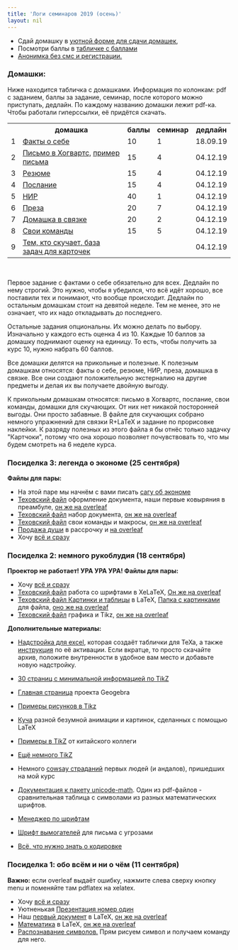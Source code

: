 ```yaml
---
title: 'Логи семинаров 2019 (осень)'
layout: nil
---
```


* Сдай домашку в [уютной форме для сдачи домашек](https://docs.google.com/forms/d/e/1FAIpQLSe11kxKVfv07iCL1E9yNX7ll9swKImiVwRr1H70lslGzInRSg/viewform),  
* Посмотри баллы в [табличке с баллами](https://docs.google.com/spreadsheets/d/e/2PACX-1vRoFWrV3934rZdc_FRMEcnEXw4zwvIwg9JIcJMex4uXz2eI5GSwBtNIc9s8XgON5yFzXu3PddwYFg7T/pubhtml?gid=1636038328&single=true)
* [Анонимка без смс и регистрации.](https://docs.google.com/forms/d/e/1FAIpQLSeZybfQqt_c69dsbQ_S3ULLAVLoTaypOPW-JLFiW06QISHdag/viewform)

### Домашки:

Ниже находится табличка с домашками. Информация по колонкам: pdf с заданием, баллы за задание, семинар, после которого можно приступать, дедлайн. По каждому названию домашки лежит pdf-ка. Чтобы работали гиперссылки, её придётся скачать.

<table id="t01">
  <tr>
    <th> </th>
    <th> домашка </th>
    <th> баллы </th>
    <th> семинар </th>
    <th> дедлайн </th>
  </tr>
  <tr>
    <td> 1 </td>
    <td> <a href="https://github.com/FUlyankin/LaTeX/blob/master/Logi_2019/Homework_2019/task_1 factcheck.pdf" target="_blank"> Факты о себе</a> </td>
    <td> 10 </td>
    <td> 1 </td>
    <td> 18.09.19 </td>
  </tr>
  <tr>
    <td> 2 </td>
    <td> <a href="https://github.com/FUlyankin/LaTeX/blob/master/Logi_2019/Homework_2019/task_2(hogw).pdf" target="_blank"> Письмо в Хогвартс,</a>
    <a href="https://github.com/FUlyankin/LaTeX/blob/master/Logi_2019/Homework_2019/hogwarts.pdf" target="_blank"> пример письма </a> </td>
    <td> 15 </td>
    <td> 4 </td>
    <td> 04.12.19 </td>
  </tr>
  <tr>
    <td> 3 </td>
    <td> <a href="https://github.com/FUlyankin/LaTeX/blob/master/Logi_2019/Homework_2019/task_3(CV).pdf" target="_blank"> Резюме </a> </td>
    <td> 15 </td>
    <td> 4 </td>
    <td> 04.12.19 </td>
  </tr>
  <tr>
    <td> 4 </td>
    <td> <a href="https://github.com/FUlyankin/LaTeX/blob/master/Logi_2019/Homework_2019/task_4(bigleb).pdf" target="_blank"> Послание </a> </td>
    <td> 15 </td>
    <td> 4 </td>
    <td> 04.12.19 </td>
  </tr>
  <tr>
    <td> 5 </td>
    <td> <a href="https://github.com/FUlyankin/LaTeX/blob/master/Logi_2019/Homework_2019/task_5(nir).pdf" target="_blank"> НИР </a> </td>
    <td> 40 </td>
    <td> 1 </td>
    <td> 04.12.19 </td>
  </tr>
  <tr>
    <td> 6 </td>
    <td> <a href="https://github.com/FUlyankin/LaTeX/blob/master/Logi_2019/Homework_2019/task_6(presa).pdf" target="_blank"> Преза </a> </td>
    <td> 20 </td>
    <td> 7 </td>
    <td> 04.12.19 </td>
  </tr>
  <tr>
    <td> 7 </td>
    <td> <a href="https://github.com/FUlyankin/LaTeX/blob/master/Logi_2019/Homework_2019/task_7(randlatex).pdf" target="_blank"> Домашка в связке </a> </td>
    <td> 20 </td>
    <td> 2 </td>
    <td> 04.12.19 </td>
  </tr>
  <tr>
    <td> 8 </td>
    <td> <a href="https://github.com/FUlyankin/LaTeX/blob/master/Logi_2019/Homework_2019/task_8(yourself).pdf" target="_blank"> Свои команды </a> </td>
    <td> 15 </td>
    <td> 5 </td>
    <td> 04.12.19 </td>
  </tr>
  <tr>
    <td> 9 </td>
    <td> <a href="https://github.com/FUlyankin/LaTeX/blob/master/Logi_2019/Homework_2019/task_9(if_skuchno).pdf" target="_blank"> Тем, кто скучает, </a><a href="https://github.com/FUlyankin/LaTeX/raw/master/Logi_2019/Homework_2019/hw_7_baza_zadach.zip" target="_blank"> база задач для карточек</a>
     </td>
    <td>   </td>
    <td>   </td>
    <td> 04.12.19 </td>
  </tr>  
</table>

<br>

Первое задание с фактами о себе обязательно для всех. Дедлайн по нему строгий. Это нужно, чтобы я убедился, что всё идёт хорошо, все поставили тех и понимают, что вообще происходит. Дедлайн по остальным домашкам стоит на девятой неделе. Тем не менее, это не означает, что их надо откладывать до последнего.

Остальные задания опциональны. Их можно делать по выбору. Изначально у каждого есть оценка 4 из 10. Каждые 10 баллов за домашку поднимают оценку на единицу. То есть, чтобы получить за курс 10, нужно набрать 60 баллов.

Все домашки делятся на прикольные и полезные. К полезным домашкам относятся: факты о себе, резюме, НИР, преза, домашка в связке. Все они создают положительную экстерналию на другие предметы и делая их вы получаете двойную выгоду.

К прикольным домашкам относятся: письмо в Хогвартс, послание, свои команды, домашки для скучающих. От них нет никакой посторонней выгоды. Они просто забавные. В файле для скучающих собрано немного упражнений для связки R+LaTeX и задание по прорисовке наклейки. К разряду полезных из этого файла я бы отнёс только задачку "Картчоки", потому что она хорошо позволяет почувствовать то, что мы будем смотреть на 6 неделе курса.


### Посиделка 3: легенда о экономе (25 сентября)

__Файлы для пары:__

* На этой паре мы начнём с вами писать [сагу об экономе](https://www.overleaf.com/1141537188tsmmxxxfpqjt)
* [Texовский файл](https://raw.githubusercontent.com/FUlyankin/LaTeX/master/Logi_2019/sem_4/svoystva_doc.tex) оформление документа, наши первые ковыряния в преамбуле, [он же на overleaf](https://www.overleaf.com/2315923465mgqrztpgkknf)
* [Texовский файл](https://raw.githubusercontent.com/FUlyankin/LaTeX/master/Logi_2019/sem_3/nabor.tex) набор документа, [он же на overleaf](https://www.overleaf.com/9564178766mpvrxsnsrvdh)
* [Texовский файл](https://raw.githubusercontent.com/FUlyankin/LaTeX/master/Logi_2019/sem_4/makros.tex) свои команды и макросы, [он же на overleaf](https://www.overleaf.com/3149566335stshptqfhxhv)
* [Продажа души](https://raw.githubusercontent.com/FUlyankin/LaTeX/master/Logi_2019/sem_4/contract/contract.tex) в рассрочку и [на overleaf](https://www.overleaf.com/9679818537xnkjdyzztvqz)
* Хочу [всё и сразу](https://github.com/FUlyankin/LaTeX/raw/master/Logi_2019_autumn/sem_3/sem_3.zip)


### Посиделка 2: немного рукоблудия (18 сентября)

__Проектор не работает! УРА УРА УРА! Файлы для пары:__

* Хочу [всё и сразу](https://github.com/FUlyankin/LaTeX/raw/master/Logi_2019_autumn/sem_2/sem_2.zip)
* [Texовский файл](https://raw.githubusercontent.com/FUlyankin/LaTeX/master/Logi_2019/sem_3/xetex_fonts.tex) работа со шрифтами в XeLaTeX, [Он же на overleaf](https://www.overleaf.com/3893212282tffrmhspttkd)
* [Texовский файл Картинки и таблицы](https://raw.githubusercontent.com/FUlyankin/LaTeX/master/Logi_2019/sem_3/pict_and_tables.tex) в LaTeX, [Папка с картинками](https://github.com/FUlyankin/LaTeX/tree/master/Logi_2019/sem_3/images) для файла,  [оно же на overleaf](https://www.overleaf.com/9821818791ptrkpppvbbsr)
* [Texовский файл](https://raw.githubusercontent.com/FUlyankin/LaTeX/master/Logi_2019/sem_4/grathics_latex.tex) графика и Tikz, [он же на overleaf](https://www.overleaf.com/6425751369mkydsvhxnzvd)


__Дополнительные материалы:__

* [Надстройка для excel](https://www.ctan.org/pkg/excel2latex), которая создаёт таблички для TeXa, а также [инструкция](http://tex.stackexchange.com/questions/24897/using-excel2latex-in-excel-2010) по её активации. Если вкратце, то просто скачайте архив, положите внутренности в удобное вам место и добавьте новую надстройку.

*  [30 страниц с минимальной информацией по TikZ](http://cremeronline.com/LaTeX/minimaltikz.pdf )
*  [Главная страница](https://www.geogebra.org/cms/ru/) проекта Geogebra
*  [Примеры рисунков в Tikz](http://www.texample.net/tikz/)                
*  [Куча](http://tex.stackexchange.com/questions/158668/nice-scientific-pictures-show-off) разной безумной анимации и картинок, сделанных с помощью LaTeX
* [Примеры в TikZ](https://sites.google.com/site/kochiuyu/Tikz#TOC-Labor-Supply-Decision) от китайского коллеги
* [Ещё немного TikZ](https://habr.com/ru/post/250997/)
* Немного [cowsay страданий](https://github.com/FUlyankin/LaTeX/tree/master/Logi_2017%20(old_materials)/Canonical_hw/all_cowsay/cowsay) первых людей (и андалов), пришедших на мой курс

* [Документация к пакету unicode-math](https://www.ctan.org/pkg/unicode-math). Один из pdf-файлов - сравнительная таблица с символами из разных математических шрифтов.
* [Менеджер по шрифтам](http://fontba.se/)
* [Шрифт вымогателей](http://www.dafont.com/phorssa.font) для письма с угрозами
* [Всё, что нужно знать о кодировке]( http://local.joelonsoftware.com/wiki/%D0%90%D0%B1%D1%81%D0%BE%D0%BB%D1%8E%D1%82%D0%BD%D1%8B%D0%B9_%D0%9C%D0%B8%D0%BD%D0%B8%D0%BC%D1%83%D0%BC,_%D0%BA%D0%BE%D1%82%D0%BE%D1%80%D1%8B%D0%B9_%D0%9A%D0%B0%D0%B6%D0%B4%D1%8B%D0%B9_%D0%A0%D0%B0%D0%B7%D1%80%D0%B0%D0%B1%D0%BE%D1%82%D1%87%D0%B8%D0%BA_%D0%9F%D1%80%D0%BE%D0%B3%D1%80%D0%B0%D0%BC%D0%BC%D0%BD%D0%BE%D0%B3%D0%BE_%D0%9E%D0%B1%D0%B5%D1%81%D0%BF%D0%B5%D1%87%D0%B5%D0%BD%D0%B8%D1%8F_%D0%9E%D0%B1%D1%8F%D0%B7%D0%B0%D1%82%D0%B5%D0%BB%D1%8C%D0%BD%D0%BE_%D0%94%D0%BE%D0%BB%D0%B6%D0%B5%D0%BD_%D0%97%D0%BD%D0%B0%D1%82%D1%8C_%D0%BE_Unicode_%D0%B8_%D0%9D%D0%B0%D0%B1%D0%BE%D1%80%D0%B0%D1%85_%D0%A1%D0%B8%D0%BC%D0%B2%D0%BE%D0%BB%D0%BE%D0%B2)




### Посиделка 1: обо всём и ни о чём (11 сентября)

__Важно:__ если overleaf выдаёт ошибку, нажмите слева сверху кнопку menu и поменяйте там pdflatex на xelatex.

* Хочу [всё и сразу](https://github.com/FUlyankin/LaTeX/raw/master/Logi_2019_autumn/sem_1/sem_1.zip)
* Уютненькая [Презентация номер один](https://github.com/FUlyankin/LaTeX/blob/master/Logi_2019_autumn/sem_1/presentation/presa.pdf)
* Наш [первый документ](https://raw.githubusercontent.com/FUlyankin/LaTeX/master/Logi_2019_autumn/sem_1/Our%20first%20LaTeX%20doc.tex) в LaTeX, [он же на overleaf](https://www.overleaf.com/6568449954ycmrdrsjmdqq)
* [Математика](https://raw.githubusercontent.com/FUlyankin/LaTeX/master/Logi_2019_autumn/sem_1/math_Latex.tex) в LaTeX, [он же на overleaf](https://www.overleaf.com/8441254428nhjkbxhsjcdy)
* [Распознавание символов.](http://detexify.kirelabs.org/classify.html) Прям рисуем символ и получаем команду для него.
